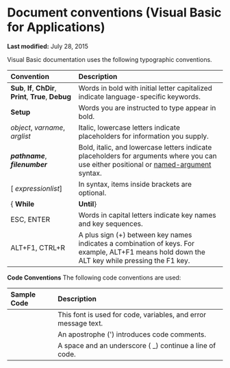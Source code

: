 
# Document conventions (Visual Basic for Applications)

 **Last modified:** July 28, 2015

Visual Basic documentation uses the following typographic conventions.


|**Convention**|**Description**|
|:-----|:-----|
| **Sub**,  **If**,  **ChDir**,  **Print**,  **True**,  **Debug**|Words in bold with initial letter capitalized indicate language-specific keywords.|
| **Setup**|Words you are instructed to type appear in bold.|
| _object_,  _varname_,  _arglist_|Italic, lowercase letters indicate placeholders for information you supply.|
| **_pathname_**,  **_filenumber_**|Bold, italic, and lowercase letters indicate placeholders for arguments where you can use either positional or  [named-argument](b8bdf64f-5920-1ae9-16d0-b26d09524a30.md) syntax.|
|[ _expressionlist_]|In syntax, items inside brackets are optional.|
|{ **While** | **Until**}|In syntax, braces and a vertical bar indicate a mandatory choice between two or more items. You must choose one of the items unless all of the items are also enclosed in brackets. For example: [{ **This** | **OrThat**}]|
|ESC, ENTER|Words in capital letters indicate key names and key sequences.|
|ALT+F1, CTRL+R|A plus sign (+) between key names indicates a combination of keys. For example, ALT+F1 means hold down the ALT key while pressing the F1 key.|
 **Code Conventions**
The following code conventions are used:


|**Sample Code**|**Description**|
|:-----|:-----|
||This font is used for code, variables, and error message text.|
||An apostrophe (') introduces code comments.|
||A space and an underscore ( _) continue a line of code.|
